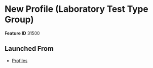 # New Profile (Laboratory Test Type Group)

**Feature ID** 31500

## Launched From

- [Profiles](Profiles.md)











































































